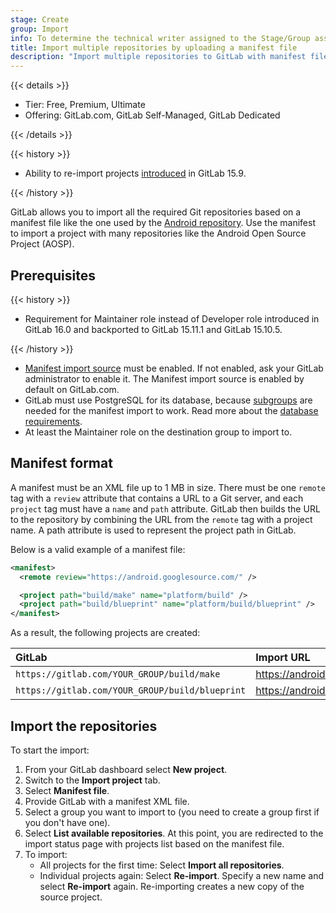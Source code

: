 ```yaml
---
stage: Create
group: Import
info: To determine the technical writer assigned to the Stage/Group associated with this page, see https://handbook.gitlab.com/handbook/product/ux/technical-writing/#assignments
title: Import multiple repositories by uploading a manifest file
description: "Import multiple repositories to GitLab with manifest files."
---
```


{{< details >}}

- Tier: Free, Premium, Ultimate
- Offering: GitLab.com, GitLab Self-Managed, GitLab Dedicated

{{< /details >}}

{{< history >}}

- Ability to re-import projects [introduced](https://gitlab.com/gitlab-org/gitlab/-/issues/23905) in GitLab 15.9.

{{< /history >}}

GitLab allows you to import all the required Git repositories
based on a manifest file like the one used by the
[Android repository](https://android.googlesource.com/platform/manifest/+/2d6f081a3b05d8ef7a2b1b52b0d536b2b74feab4/default.xml).
Use the manifest to import a project with many
repositories like the Android Open Source Project (AOSP).

## Prerequisites

{{< history >}}

- Requirement for Maintainer role instead of Developer role introduced in GitLab 16.0 and backported to GitLab 15.11.1 and GitLab 15.10.5.

{{< /history >}}

- [Manifest import source](../../../administration/settings/import_and_export_settings.md#configure-allowed-import-sources)
  must be enabled. If not enabled, ask your GitLab administrator to enable it. The Manifest import source is enabled
  by default on GitLab.com.
- GitLab must use PostgreSQL for its database, because [subgroups](../../group/subgroups/_index.md) are needed for the manifest import
  to work. Read more about the [database requirements](../../../install/requirements.md#postgresql).
- At least the Maintainer role on the destination group to import to.

## Manifest format

A manifest must be an XML file up to 1 MB in size. There must be one `remote` tag with a `review`
attribute that contains a URL to a Git server, and each `project` tag must have
a `name` and `path` attribute. GitLab then builds the URL to the repository
by combining the URL from the `remote` tag with a project name.
A path attribute is used to represent the project path in GitLab.

Below is a valid example of a manifest file:

```xml
<manifest>
  <remote review="https://android.googlesource.com/" />

  <project path="build/make" name="platform/build" />
  <project path="build/blueprint" name="platform/build/blueprint" />
</manifest>
```

As a result, the following projects are created:

| GitLab                                          | Import URL                                                  |
|:------------------------------------------------|:------------------------------------------------------------|
| `https://gitlab.com/YOUR_GROUP/build/make`      | <https://android.googlesource.com/platform/build>           |
| `https://gitlab.com/YOUR_GROUP/build/blueprint` | <https://android.googlesource.com/platform/build/blueprint> |

## Import the repositories

To start the import:

1. From your GitLab dashboard select **New project**.
1. Switch to the **Import project** tab.
1. Select **Manifest file**.
1. Provide GitLab with a manifest XML file.
1. Select a group you want to import to (you need to create a group first if you don't have one).
1. Select **List available repositories**. At this point, you are redirected
   to the import status page with projects list based on the manifest file.
1. To import:
   - All projects for the first time: Select **Import all repositories**.
   - Individual projects again: Select **Re-import**. Specify a new name and select **Re-import** again. Re-importing creates a new copy of the source project.
